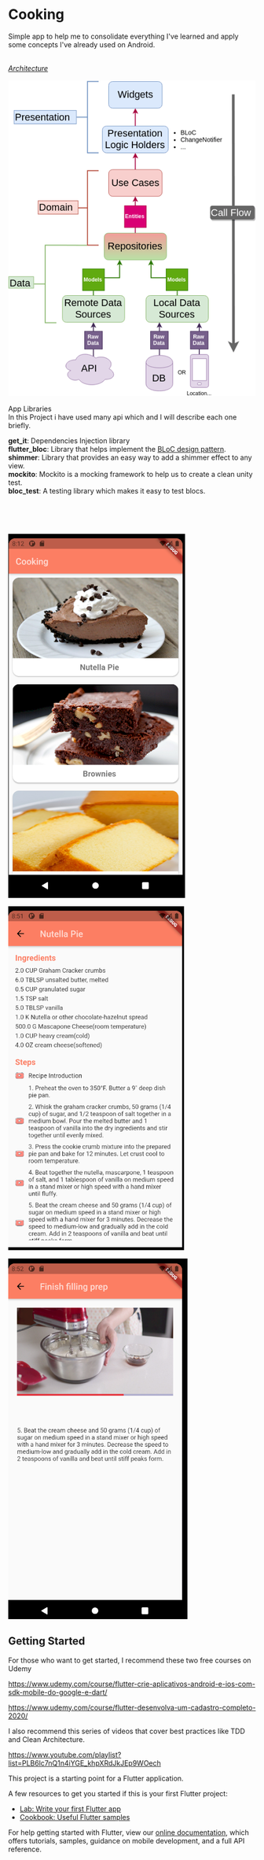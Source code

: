 # Cooking

Simple app to help me to consolidate everything I've learned and apply some concepts I've already used on Android. 
<br/>
<br/>

[*Architecture*](https://github.com/ResoCoder/flutter-tdd-clean-architecture-course)
<br/>
<br/>
![Screenshot](architecture-proposal.png) 


App Libraries 
<br/>
In this Project i have used many api which and I will describe each one briefly.

**get_it**: Dependencies Injection library  
**flutter_bloc**: Library that helps implement the [BLoC design pattern](https://www.didierboelens.com/2018/08/reactive-programming-streams-bloc/).  
**shimmer**: Library that provides an easy way to add a shimmer effect to any view.  
**mockito**: Mockito is a mocking framework to help us to create a clean unity test.  
**bloc_test**: A testing library which makes it easy to test blocs.  
  
<br/>
<br/>
<br/>

![Screenshot](home.png) 

![Screenshot](recipe.png) 

![Screenshot](recipe_video.png)


## Getting Started


For those who want to get started, I recommend these two free courses on Udemy 

https://www.udemy.com/course/flutter-crie-aplicativos-android-e-ios-com-sdk-mobile-do-google-e-dart/

https://www.udemy.com/course/flutter-desenvolva-um-cadastro-completo-2020/


I also recommend this series of videos that cover best practices like TDD and Clean Architecture.

https://www.youtube.com/playlist?list=PLB6lc7nQ1n4iYGE_khpXRdJkJEp9WOech



This project is a starting point for a Flutter application.

A few resources to get you started if this is your first Flutter project:

- [Lab: Write your first Flutter app](https://flutter.dev/docs/get-started/codelab)
- [Cookbook: Useful Flutter samples](https://flutter.dev/docs/cookbook)

For help getting started with Flutter, view our
[online documentation](https://flutter.dev/docs), which offers tutorials,
samples, guidance on mobile development, and a full API reference.
